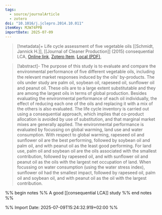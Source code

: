 ```yaml
---
tags:
  - source/journalArticle
  - zotero
doi: "10.1016/j.jclepro.2014.10.011"
itemKey: MJW74PPB
importDate: 2025-07-09
---
```

>[!metadata]+
> Life cycle assessment of five vegetable oils
> [[Schmidt, Jannick H.]], 
> [[Journal of Cleaner Production]] (2015)
> consequential LCA, 
> [Online link](https://linkinghub.elsevier.com/retrieve/pii/S0959652614010518), [Zotero Item](zotero://select/library/items/MJW74PPB), [Local (PDF)](file://C:/Users/aburg/Documents/references/zotero/storage/BFYEZCPM/Schmidt2015_Lifecycle.pdf), 

>[!abstract]-
>The purpose of this study is to evaluate and compare the environmental performance of ﬁve different vegetable oils, including the relevant market responses induced by the oils' by-products. The oils under study are palm oil, soybean oil, rapeseed oil, sunﬂower oil and peanut oil. These oils are to a large extent substitutable and they are among the largest oils in terms of global production. Besides evaluating the environmental performance of each oil individually, the effect of reducing each one of the oils and replacing it with a mix of the others is also evaluated. The life cycle inventory is carried out using a consequential approach, which implies that co-product allocation is avoided by use of substitution, and that marginal market mixes are generally applied. The environmental performance is evaluated by focussing on global warming, land use and water consumption. With respect to global warming, rapeseed oil and sunﬂower oil are the best performing, followed by soybean oil and palm oil, and with peanut oil as the least good performing. For land use, palm oil and soybean oil are the oils associated with the smallest contribution, followed by rapeseed oil, and with sunﬂower oil and peanut oil as the oils with the largest net occupation of land. When focussing on water consumption (using the water stress index), sunﬂower oil had the smallest impact, followed by rapeseed oil, palm oil and soybean oil, and with peanut oil as the oil with the largest contribution.

%% begin notes %%
A good [[consequential LCA]] study 
%% end notes %%

%% Import Date: 2025-07-09T15:24:32.919+02:00 %%
